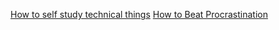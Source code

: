 [How to self study technical things](https://youtu.be/_EzmbCuoFcU)
[How to Beat Procrastination](https://youtu.be/RP0oVOH4Zz4)